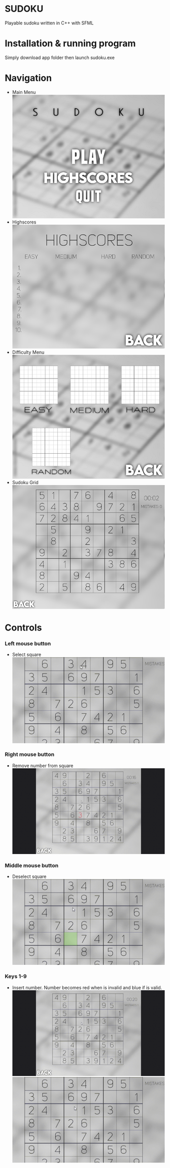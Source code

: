 # SUDOKU
Playable sudoku written in C++ with SFML

# Installation & running program


Simply download app folder then launch sudoku.exe

# Navigation

- Main Menu
  ![](https://github.com/Saesenthessis66/SudokuGame/blob/main/photos/main_menu.png)
- Highscores
  ![](https://github.com/Saesenthessis66/SudokuGame/blob/main/photos/highscores.png)
- Difficulty Menu
  ![](https://github.com/Saesenthessis66/SudokuGame/blob/main/photos/diff_menu.png)
- Sudoku Grid
  ![](https://github.com/Saesenthessis66/SudokuGame/blob/main/photos/grid.png)

# Controls

### Left mouse button
- Select square 
![](https://github.com/Saesenthessis66/SudokuGame/blob/main/GIFS/sudoku_lmb_active.gif)

### Right mouse button
- Remove number from square
![](https://github.com/Saesenthessis66/SudokuGame/blob/main/GIFS/sudoku_delete_number.gif)

### Middle mouse button
- Deselect square
![](https://github.com/Saesenthessis66/SudokuGame/blob/main/GIFS/sudoku_mmb_deselect.gif)

### Keys 1-9
- Insert number. Number becomes red when is invalid and blue if is valid.
![](https://github.com/Saesenthessis66/SudokuGame/blob/main/GIFS/sudoku_instert_good.gif)
![](https://github.com/Saesenthessis66/SudokuGame/blob/main/GIFS/sudoku_insert_number.gif)
